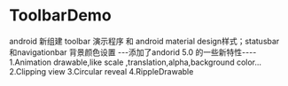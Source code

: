 ToolbarDemo
===========

android 新组建 toolbar 演示程序 和 android material design样式；statusbar 和navigationbar 背景颜色设置
---添加了andorid 5.0 的一些新特性----
1.Animation drawable,like scale ,translation,alpha,background color...
2.Clipping view
3.Circular reveal
4.RippleDrawable